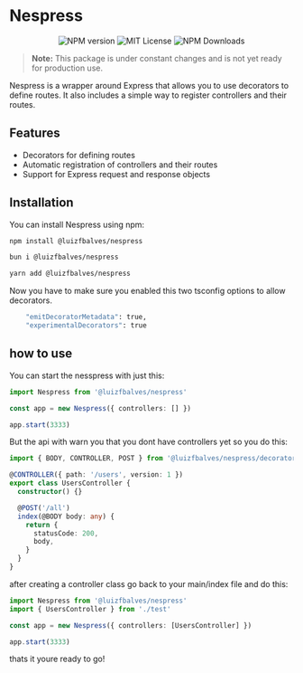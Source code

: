 # Nespress

<p align="center">
  <img src="https://img.shields.io/npm/v/@luizfbalves/nespress.svg" alt="NPM version" />
  <img src="https://img.shields.io/badge/License-MIT-green.svg" alt="MIT License" />
  <img alt="NPM Downloads" src="https://img.shields.io/npm/d18m/%40luizfbalves%2Fnespress">
</p>

> **Note:** This package is under constant changes and is not yet ready for production use.

Nespress is a wrapper around Express that allows you to use decorators to define routes. It also includes a simple way to register controllers and their routes.

## Features

- Decorators for defining routes
- Automatic registration of controllers and their routes
- Support for Express request and response objects

## Installation

You can install Nespress using npm:

```bash
npm install @luizfbalves/nespress
```

```bash
bun i @luizfbalves/nespress
```

```bash
yarn add @luizfbalves/nespress
```

Now you have to make sure you enabled this two tsconfig options to allow decorators.
```bash
    "emitDecoratorMetadata": true,
    "experimentalDecorators": true
```

## how to use

You can start the nesspress with just this:

```typescript
import Nespress from '@luizfbalves/nespress'

const app = new Nespress({ controllers: [] })

app.start(3333)
```

But the api with warn you that you dont have controllers yet so you do this:

```typescript
import { BODY, CONTROLLER, POST } from '@luizfbalves/nespress/decorators'

@CONTROLLER({ path: '/users', version: 1 })
export class UsersController {
  constructor() {}

  @POST('/all')
  index(@BODY body: any) {
    return {
      statusCode: 200,
      body,
    }
  }
}
```

after creating a controller class go back to your main/index file and do this:

```typescript
import Nespress from '@luizfbalves/nespress'
import { UsersController } from './test'

const app = new Nespress({ controllers: [UsersController] })

app.start(3333)
```

thats it youre ready to go!
